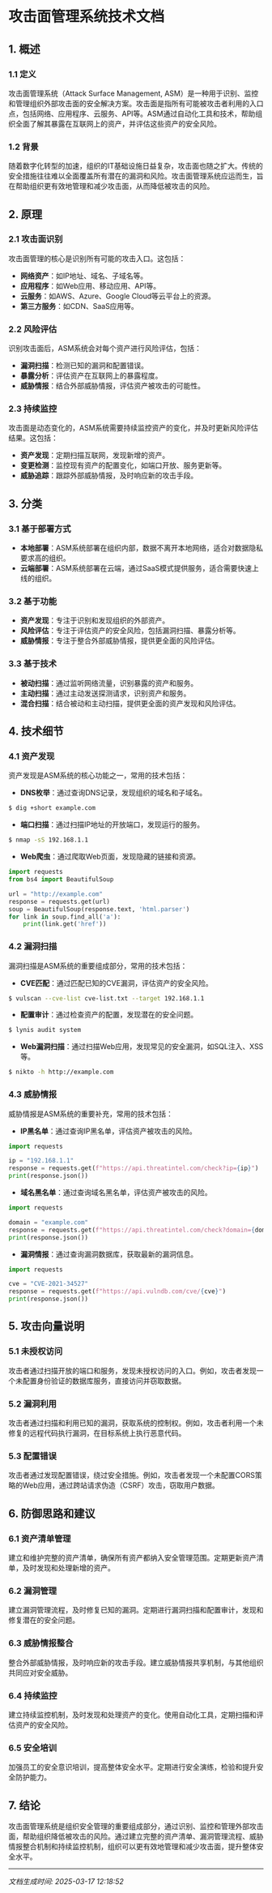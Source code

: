# 攻击面管理系统技术文档

## 1. 概述

### 1.1 定义
攻击面管理系统（Attack Surface Management, ASM）是一种用于识别、监控和管理组织外部攻击面的安全解决方案。攻击面是指所有可能被攻击者利用的入口点，包括网络、应用程序、云服务、API等。ASM通过自动化工具和技术，帮助组织全面了解其暴露在互联网上的资产，并评估这些资产的安全风险。

### 1.2 背景
随着数字化转型的加速，组织的IT基础设施日益复杂，攻击面也随之扩大。传统的安全措施往往难以全面覆盖所有潜在的漏洞和风险。攻击面管理系统应运而生，旨在帮助组织更有效地管理和减少攻击面，从而降低被攻击的风险。

## 2. 原理

### 2.1 攻击面识别
攻击面管理的核心是识别所有可能的攻击入口。这包括：
- **网络资产**：如IP地址、域名、子域名等。
- **应用程序**：如Web应用、移动应用、API等。
- **云服务**：如AWS、Azure、Google Cloud等云平台上的资源。
- **第三方服务**：如CDN、SaaS应用等。

### 2.2 风险评估
识别攻击面后，ASM系统会对每个资产进行风险评估，包括：
- **漏洞扫描**：检测已知的漏洞和配置错误。
- **暴露分析**：评估资产在互联网上的暴露程度。
- **威胁情报**：结合外部威胁情报，评估资产被攻击的可能性。

### 2.3 持续监控
攻击面是动态变化的，ASM系统需要持续监控资产的变化，并及时更新风险评估结果。这包括：
- **资产发现**：定期扫描互联网，发现新增的资产。
- **变更检测**：监控现有资产的配置变化，如端口开放、服务更新等。
- **威胁追踪**：跟踪外部威胁情报，及时响应新的攻击手段。

## 3. 分类

### 3.1 基于部署方式
- **本地部署**：ASM系统部署在组织内部，数据不离开本地网络，适合对数据隐私要求高的组织。
- **云端部署**：ASM系统部署在云端，通过SaaS模式提供服务，适合需要快速上线的组织。

### 3.2 基于功能
- **资产发现**：专注于识别和发现组织的外部资产。
- **风险评估**：专注于评估资产的安全风险，包括漏洞扫描、暴露分析等。
- **威胁情报**：专注于整合外部威胁情报，提供更全面的风险评估。

### 3.3 基于技术
- **被动扫描**：通过监听网络流量，识别暴露的资产和服务。
- **主动扫描**：通过主动发送探测请求，识别资产和服务。
- **混合扫描**：结合被动和主动扫描，提供更全面的资产发现和风险评估。

## 4. 技术细节

### 4.1 资产发现
资产发现是ASM系统的核心功能之一，常用的技术包括：
- **DNS枚举**：通过查询DNS记录，发现组织的域名和子域名。
```bash
$ dig +short example.com
```
- **端口扫描**：通过扫描IP地址的开放端口，发现运行的服务。
```bash
$ nmap -sS 192.168.1.1
```
- **Web爬虫**：通过爬取Web页面，发现隐藏的链接和资源。
```python
import requests
from bs4 import BeautifulSoup

url = "http://example.com"
response = requests.get(url)
soup = BeautifulSoup(response.text, 'html.parser')
for link in soup.find_all('a'):
    print(link.get('href'))
```

### 4.2 漏洞扫描
漏洞扫描是ASM系统的重要组成部分，常用的技术包括：
- **CVE匹配**：通过匹配已知的CVE漏洞，评估资产的安全风险。
```bash
$ vulscan --cve-list cve-list.txt --target 192.168.1.1
```
- **配置审计**：通过检查资产的配置，发现潜在的安全问题。
```bash
$ lynis audit system
```
- **Web漏洞扫描**：通过扫描Web应用，发现常见的安全漏洞，如SQL注入、XSS等。
```bash
$ nikto -h http://example.com
```

### 4.3 威胁情报
威胁情报是ASM系统的重要补充，常用的技术包括：
- **IP黑名单**：通过查询IP黑名单，评估资产被攻击的风险。
```python
import requests

ip = "192.168.1.1"
response = requests.get(f"https://api.threatintel.com/check?ip={ip}")
print(response.json())
```
- **域名黑名单**：通过查询域名黑名单，评估资产被攻击的风险。
```python
import requests

domain = "example.com"
response = requests.get(f"https://api.threatintel.com/check?domain={domain}")
print(response.json())
```
- **漏洞情报**：通过查询漏洞数据库，获取最新的漏洞信息。
```python
import requests

cve = "CVE-2021-34527"
response = requests.get(f"https://api.vulndb.com/cve/{cve}")
print(response.json())
```

## 5. 攻击向量说明

### 5.1 未授权访问
攻击者通过扫描开放的端口和服务，发现未授权访问的入口。例如，攻击者发现一个未配置身份验证的数据库服务，直接访问并窃取数据。

### 5.2 漏洞利用
攻击者通过扫描和利用已知的漏洞，获取系统的控制权。例如，攻击者利用一个未修复的远程代码执行漏洞，在目标系统上执行恶意代码。

### 5.3 配置错误
攻击者通过发现配置错误，绕过安全措施。例如，攻击者发现一个未配置CORS策略的Web应用，通过跨站请求伪造（CSRF）攻击，窃取用户数据。

## 6. 防御思路和建议

### 6.1 资产清单管理
建立和维护完整的资产清单，确保所有资产都纳入安全管理范围。定期更新资产清单，及时发现和处理新增的资产。

### 6.2 漏洞管理
建立漏洞管理流程，及时修复已知的漏洞。定期进行漏洞扫描和配置审计，发现和修复潜在的安全问题。

### 6.3 威胁情报整合
整合外部威胁情报，及时响应新的攻击手段。建立威胁情报共享机制，与其他组织共同应对安全威胁。

### 6.4 持续监控
建立持续监控机制，及时发现和处理资产的变化。使用自动化工具，定期扫描和评估资产的安全风险。

### 6.5 安全培训
加强员工的安全意识培训，提高整体安全水平。定期进行安全演练，检验和提升安全防护能力。

## 7. 结论
攻击面管理系统是组织安全管理的重要组成部分，通过识别、监控和管理外部攻击面，帮助组织降低被攻击的风险。通过建立完整的资产清单、漏洞管理流程、威胁情报整合机制和持续监控机制，组织可以更有效地管理和减少攻击面，提升整体安全水平。

---

*文档生成时间: 2025-03-17 12:18:52*
